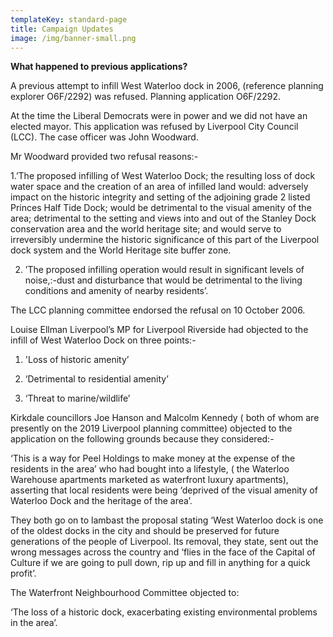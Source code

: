 ```yaml
---
templateKey: standard-page
title: Campaign Updates
image: /img/banner-small.png
---
```


**What happened to previous applications?**

A previous attempt to infill West Waterloo dock in 2006, (reference planning explorer O6F/2292) was refused.
 Planning application O6F/2292.

At the time the Liberal Democrats were in power and we did not have an elected mayor. This application was refused by Liverpool City Council (LCC). The case officer was John Woodward.




Mr Woodward provided two refusal reasons:-


1.’The proposed infilling of West Waterloo Dock; the resulting loss of dock water space and the creation of an area of infilled land would: adversely impact on the historic integrity and setting of the adjoining grade 2 listed Princes Half Tide Dock; would be detrimental to the visual amenity of the area; detrimental to the setting and views into and out of the Stanley Dock conservation area and the world heritage site; and would serve to irreversibly undermine the historic significance of this part of the Liverpool dock system and the World Heritage site buffer zone.

2. ’The proposed infilling operation would result in significant levels of noise,:-dust and disturbance that would be detrimental to the living conditions and amenity of nearby residents’.

The LCC planning committee endorsed the refusal on 10 October 2006.



Louise Ellman Liverpool’s MP for Liverpool Riverside had objected to the infill of West Waterloo Dock on three points:-


1. 'Loss of historic amenity’

2. ‘Detrimental to residential amenity’

3. ‘Threat to marine/wildlife’



Kirkdale councillors Joe Hanson and Malcolm Kennedy ( both of whom are presently on the 2019 Liverpool planning committee) objected to the application on the following grounds because they considered:-


‘This  is a way for Peel Holdings to make money at the expense of the residents in the area’  who had bought into a lifestyle, ( the Waterloo Warehouse apartments  marketed as waterfront luxury apartments), asserting that local residents were being ‘deprived of the visual amenity of Waterloo Dock and the heritage of the area’.


They both go on to lambast the proposal stating ‘West Waterloo dock is one of the oldest docks in the city and should be preserved for future generations of the people of Liverpool.
Its removal, they state, sent out the wrong messages across the country and ‘flies in the face of the Capital of Culture if we are going to pull down, rip up and  fill in anything for a quick profit’.




The Waterfront Neighbourhood Committee objected to:


‘The loss of a historic dock, exacerbating existing environmental problems in the area’.
